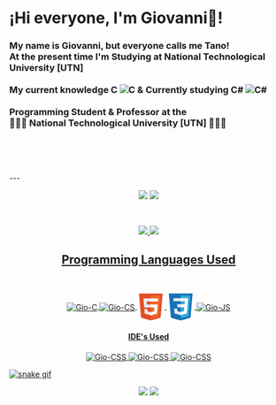 

<p align="center">
<h1> ¡Hi everyone, I'm Giovanni👋!</h1>
<h3> My name is Giovanni, but everyone calls me Tano!<br>
     At the present time I'm Studying at <strong>National Technological University [UTN]</strong><br><br>
My current knowledge
C <img src="https://cdn.jsdelivr.net/gh/devicons/devicon/icons/c/c-original.svg" alt="C" width="40" height="28"/> & Currently studying C# <img src="https://cdn.jsdelivr.net/gh/devicons/devicon/icons/csharp/csharp-original.svg" alt="C#" width="30" height="30">
        <br><br>
        Programming Student & Professor at the
        <br>
      👨🏻‍💻 <strong>National Technological University [UTN]</strong> 👨🏻‍💻</h3>
    </div>    
  
  <br><br><br>
</p>  
  ---
  <div>
  <p align="center">
    <img height = "165cm" src ="https://github-readme-stats.vercel.app/api?username=GioLucc&include_all_commits=true&show_icons=true&theme=radical"/>
    <img height = "165cm" src ="https://github-readme-stats.vercel.app/api/top-langs/?username=GioLucc&layout=compact&hide=css&theme=radical"/>
  </p>
    
<br>
  <p align="center">
    <a href="https://github.com/GioLucc/Ejercicios-Cuatrimestre-C.">
    <img height = "150cm" src ="https://github-readme-stats.vercel.app/api/pin/?username=GioLucc&repo=Ejercicios-Cuatrimestre-C.&theme=radical&title_color=#632ea3"/>
    <a href="https://github.com/GioLucc/Ejercicios-Cuatrimestre-CSharp">
    <img height = "150cm" src ="https://github-readme-stats.vercel.app/api/pin/?username=GioLucc&repo=Ejercicios-Cuatrimestre-CSharp&theme=radical&title_color=#632ea3"/>
  </p>
</div>
<div>
  <p align="center">
  <h2 align = "center"> Programming Languages Used</h2><br> 
    </p>
  <p align="center">
  <img align="center" alt="Gio-C" height="50" width="50" src="https://cdn.jsdelivr.net/gh/devicons/devicon/icons/c/c-original.svg">
  <img align="center" alt="Gio-CS" height="50" width="50" src="https://cdn.jsdelivr.net/gh/devicons/devicon/icons/csharp/csharp-original.svg">
  <img align="center" alt="Gio-HTML" height="50" width="50" src="https://raw.githubusercontent.com/devicons/devicon/master/icons/html5/html5-original.svg">
  <img align="center" alt="Gio-CSS" height="50" width="50" src="https://raw.githubusercontent.com/devicons/devicon/master/icons/css3/css3-original.svg">
  <img align="center" alt="Gio-JS" height="50" width="50" src="https://cdn.jsdelivr.net/gh/devicons/devicon/icons/javascript/javascript-original.svg">
  </p>
   <h4 align = "center"> IDE's Used</h4>
  <p align="center">
     <img align="center" alt="Gio-CSS" height="45" width="45" src="https://cdn.worldvectorlogo.com/logos/eclipse-11.svg">
     <img align="center" alt="Gio-CSS" height="45" width="45" src="https://cdn.jsdelivr.net/gh/devicons/devicon/icons/vscode/vscode-original.svg">
     <img align="center" alt="Gio-CSS" height="45" width="45" src="https://cdn.jsdelivr.net/gh/devicons/devicon/icons/visualstudio/visualstudio-plain.svg">     
      </p>
</div>

![snake gif](https://github.com/GioLucc/GioLucc/blob/output/github-contribution-grid-snake.gif)

<div> 
<p align="center">
  <a href = "mailto:giolucarna@gmail.com"><img src="https://img.shields.io/badge/-Gmail-%23333?style=for-the-badge&logo=gmail&logoColor=white" target="_blank"></a>
  <a href="https://www.linkedin.com/in/giovanni-lucchetta-5aa1b11a3/" target="_blank"><img src="https://img.shields.io/badge/-LinkedIn-%230077B5?style=for-the-badge&logo=linkedin&logoColor=white" target="_blank"></a> 
</p>
</div>

<!--
**GioLucc/GioLucc** is a ✨ _special_ ✨ repository because its `README.md` (this file) appears on your GitHub profile.

Here are some ideas to get you started:

- 🔭 I’m currently working on ...
- 🌱 I’m currently learning ...
- 👯 I’m looking to collaborate on ...
- 🤔 I’m looking for help with ...
- 💬 Ask me about ...
- 📫 How to reach me: ...
- 😄 Pronouns: ...
- ⚡ Fun fact: ...
-->
